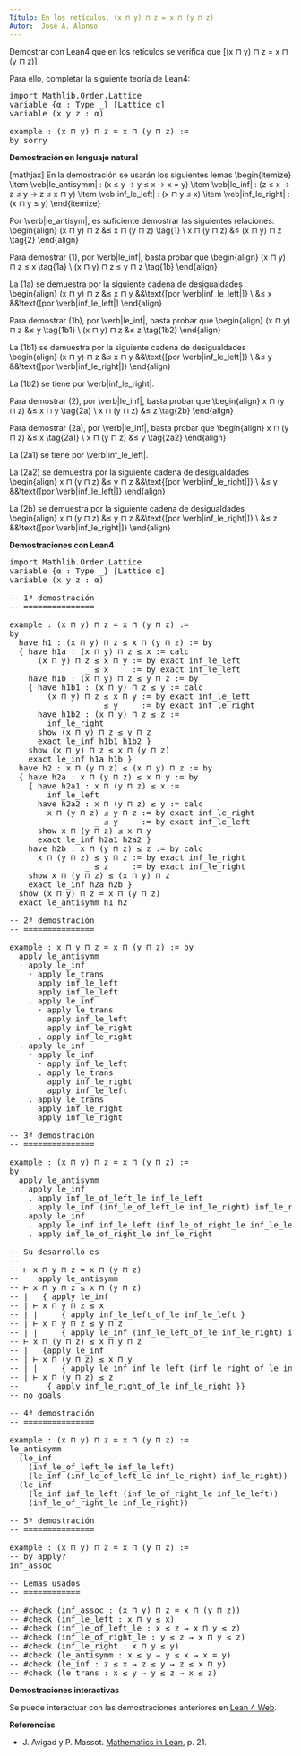 ```yaml
---
Título: En los retículos, (x ⊓ y) ⊓ z = x ⊓ (y ⊓ z)
Autor:  José A. Alonso
---
```


Demostrar con Lean4 que en los retículos se verifica que
\[(x ⊓ y) ⊓ z = x ⊓ (y ⊓ z)\]

Para ello, completar la siguiente teoría de Lean4:

<pre lang="lean">
import Mathlib.Order.Lattice
variable {α : Type _} [Lattice α]
variable (x y z : α)

example : (x ⊓ y) ⊓ z = x ⊓ (y ⊓ z) :=
by sorry
</pre>
<!--more-->

<b>Demostración en lenguaje natural</b>

[mathjax]
En la demostración se usarán los siguientes lemas
\begin{itemize}
 \item \veb|le_antisymm| : \(x ≤ y → y ≤ x → x = y\)
 \item \veb|le_inf| : \(z ≤ x → z ≤ y → z ≤ x ⊓ y\)
 \item \veb|inf_le_left| : \(x ⊓ y ≤ x\)
 \item \veb|inf_le_right| : \(x ⊓ y ≤ y\)
\end{itemize}

Por \verb|le_antisym|, es suficiente demostrar las siguientes relaciones:
\begin{align}
   (x ⊓ y) ⊓ z &≤ x ⊓ (y ⊓ z)   \tag{1} \\
   x ⊓ (y ⊓ z) &≤ (x ⊓ y) ⊓ z   \tag{2}
\end{align}

Para demostrar (1), por \verb|le_inf|, basta probar que
\begin{align}
   (x ⊓ y) ⊓ z ≤ x      \tag{1a} \\
   (x ⊓ y) ⊓ z ≤ y ⊓ z  \tag{1b}
\end{align}

La (1a) se demuestra por la siguiente cadena de desigualdades
\begin{align}
   (x ⊓ y) ⊓ z &≤ x ⊓ y   &&\text{[por \verb|inf_le_left|]} \\
               &≤ x       &&\text{[por \verb|inf_le_left|]
\end{align}

Para demostrar (1b), por \verb|le_inf|, basta probar que
\begin{align}
   (x ⊓ y) ⊓ z &≤ y \tag{1b1} \\
   (x ⊓ y) ⊓ z &≤ z \tag{1b2}
\end{align}

La (1b1) se demuestra por la siguiente cadena de desigualdades
\begin{align}
   (x ⊓ y) ⊓ z &≤ x ⊓ y   &&\text{[por \verb|inf_le_left|]} \\
               &≤ y       &&\text{[por \verb|inf_le_right|]}
\end{align}

La (1b2) se tiene por \verb|inf_le_right|.

Para demostrar (2), por \verb|le_inf|, basta probar que
\begin{align}
   x ⊓ (y ⊓ z) &≤ x ⊓ y \tag{2a} \\
   x ⊓ (y ⊓ z) &≤ z     \tag{2b}
\end{align}

Para demostrar (2a), por \verb|le_inf|, basta probar que
\begin{align}
   x ⊓ (y ⊓ z) &≤ x \tag{2a1} \\
   x ⊓ (y ⊓ z) &≤ y \tag{2a2}
\end{align}

La (2a1) se tiene por \verb|inf_le_left|.

La (2a2) se demuestra por la siguiente cadena de desigualdades
\begin{align}
   x ⊓ (y ⊓ z) &≤ y ⊓ z   &&\text{[por \verb|inf_le_right|]} \\
               &≤ y       &&\text{[por \verb|inf_le_left|]}
\end{align}

La (2b) se demuestra por la siguiente cadena de desigualdades
\begin{align}
   x ⊓ (y ⊓ z) &≤ y ⊓ z   &&\text{[por \verb|inf_le_right|]} \\
               &≤ z       &&\text{[por \verb|inf_le_right|]}
\end{align}

<b>Demostraciones con Lean4</b>

<pre lang="lean">
import Mathlib.Order.Lattice
variable {α : Type _} [Lattice α]
variable (x y z : α)

-- 1ª demostración
-- ===============

example : (x ⊓ y) ⊓ z = x ⊓ (y ⊓ z) :=
by
  have h1 : (x ⊓ y) ⊓ z ≤ x ⊓ (y ⊓ z) := by
  { have h1a : (x ⊓ y) ⊓ z ≤ x := calc
      (x ⊓ y) ⊓ z ≤ x ⊓ y := by exact inf_le_left
                _ ≤ x     := by exact inf_le_left
    have h1b : (x ⊓ y) ⊓ z ≤ y ⊓ z := by
    { have h1b1 : (x ⊓ y) ⊓ z ≤ y := calc
        (x ⊓ y) ⊓ z ≤ x ⊓ y := by exact inf_le_left
                  _ ≤ y     := by exact inf_le_right
      have h1b2 : (x ⊓ y) ⊓ z ≤ z :=
        inf_le_right
      show (x ⊓ y) ⊓ z ≤ y ⊓ z
      exact le_inf h1b1 h1b2 }
    show (x ⊓ y) ⊓ z ≤ x ⊓ (y ⊓ z)
    exact le_inf h1a h1b }
  have h2 : x ⊓ (y ⊓ z) ≤ (x ⊓ y) ⊓ z := by
  { have h2a : x ⊓ (y ⊓ z) ≤ x ⊓ y := by
    { have h2a1 : x ⊓ (y ⊓ z) ≤ x :=
        inf_le_left
      have h2a2 : x ⊓ (y ⊓ z) ≤ y := calc
        x ⊓ (y ⊓ z) ≤ y ⊓ z := by exact inf_le_right
                  _ ≤ y     := by exact inf_le_left
      show x ⊓ (y ⊓ z) ≤ x ⊓ y
      exact le_inf h2a1 h2a2 }
    have h2b : x ⊓ (y ⊓ z) ≤ z := by calc
      x ⊓ (y ⊓ z) ≤ y ⊓ z := by exact inf_le_right
                _ ≤ z     := by exact inf_le_right
    show x ⊓ (y ⊓ z) ≤ (x ⊓ y) ⊓ z
    exact le_inf h2a h2b }
  show (x ⊓ y) ⊓ z = x ⊓ (y ⊓ z)
  exact le_antisymm h1 h2

-- 2ª demostración
-- ===============

example : x ⊓ y ⊓ z = x ⊓ (y ⊓ z) := by
  apply le_antisymm
  · apply le_inf
    · apply le_trans
      apply inf_le_left
      apply inf_le_left
    . apply le_inf
      · apply le_trans
        apply inf_le_left
        apply inf_le_right
      . apply inf_le_right
  . apply le_inf
    · apply le_inf
      · apply inf_le_left
      . apply le_trans
        apply inf_le_right
        apply inf_le_left
    . apply le_trans
      apply inf_le_right
      apply inf_le_right

-- 3ª demostración
-- ===============

example : (x ⊓ y) ⊓ z = x ⊓ (y ⊓ z) :=
by
  apply le_antisymm
  . apply le_inf
    . apply inf_le_of_left_le inf_le_left
    . apply le_inf (inf_le_of_left_le inf_le_right) inf_le_right
  . apply le_inf
    . apply le_inf inf_le_left (inf_le_of_right_le inf_le_left)
    . apply inf_le_of_right_le inf_le_right

-- Su desarrollo es
--
-- ⊢ x ⊓ y ⊓ z = x ⊓ (y ⊓ z)
--    apply le_antisymm
-- ⊢ x ⊓ y ⊓ z ≤ x ⊓ (y ⊓ z)
-- |   { apply le_inf
-- | ⊢ x ⊓ y ⊓ z ≤ x
-- | |     { apply inf_le_left_of_le inf_le_left }
-- | ⊢ x ⊓ y ⊓ z ≤ y ⊓ z
-- | |     { apply le_inf (inf_le_left_of_le inf_le_right) inf_le_right}}
-- ⊢ x ⊓ (y ⊓ z) ≤ x ⊓ y ⊓ z
-- |   {apply le_inf
-- | ⊢ x ⊓ (y ⊓ z) ≤ x ⊓ y
-- | |     { apply le_inf inf_le_left (inf_le_right_of_le inf_le_left)}
-- | ⊢ x ⊓ (y ⊓ z) ≤ z
--      { apply inf_le_right_of_le inf_le_right }}
-- no goals

-- 4ª demostración
-- ===============

example : (x ⊓ y) ⊓ z = x ⊓ (y ⊓ z) :=
le_antisymm
  (le_inf
    (inf_le_of_left_le inf_le_left)
    (le_inf (inf_le_of_left_le inf_le_right) inf_le_right))
  (le_inf
    (le_inf inf_le_left (inf_le_of_right_le inf_le_left))
    (inf_le_of_right_le inf_le_right))

-- 5ª demostración
-- ===============

example : (x ⊓ y) ⊓ z = x ⊓ (y ⊓ z) :=
-- by apply?
inf_assoc

-- Lemas usados
-- ============

-- #check (inf_assoc : (x ⊓ y) ⊓ z = x ⊓ (y ⊓ z))
-- #check (inf_le_left : x ⊓ y ≤ x)
-- #check (inf_le_of_left_le : x ≤ z → x ⊓ y ≤ z)
-- #check (inf_le_of_right_le : y ≤ z → x ⊓ y ≤ z)
-- #check (inf_le_right : x ⊓ y ≤ y)
-- #check (le_antisymm : x ≤ y → y ≤ x → x = y)
-- #check (le_inf : z ≤ x → z ≤ y → z ≤ x ⊓ y)
-- #check (le_trans : x ≤ y → y ≤ z → x ≤ z)
</pre>

<b>Demostraciones interactivas</b>

Se puede interactuar con las demostraciones anteriores en <a href="https://lean.math.hhu.de/#url=https://raw.githubusercontent.com/jaalonso/Calculemus2/main/src/Asociatividad_del_infimo.lean" rel="noopener noreferrer" target="_blank">Lean 4 Web</a>.

<b>Referencias</b>

<ul>
<li> J. Avigad y P. Massot. <a href="https://bit.ly/3U4UjBk">Mathematics in Lean</a>, p. 21.</li>
</ul>
